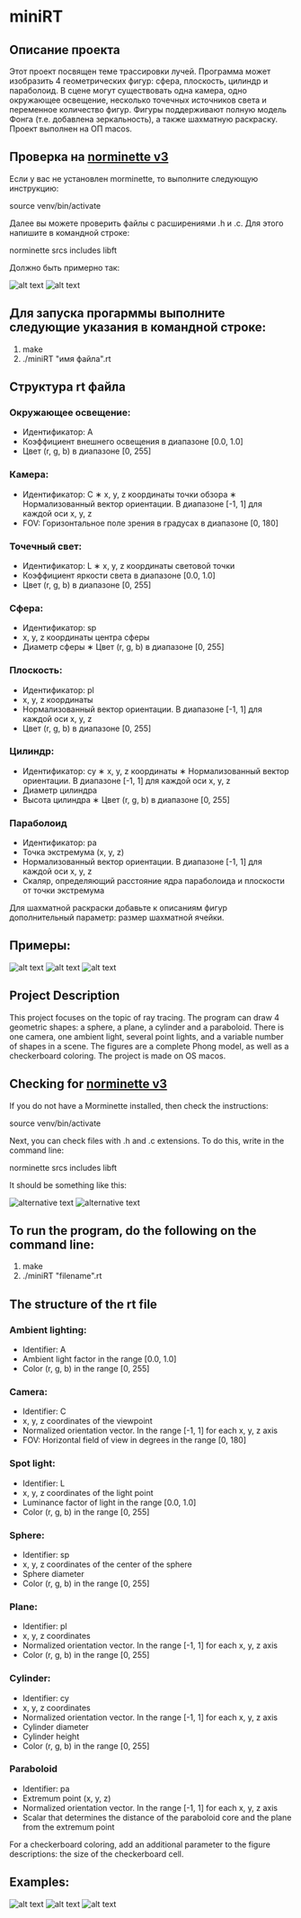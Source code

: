 # miniRT
## Описание проекта
Этот проект посвящен теме трассировки лучей. Программа может изобразить 4 геометрических фигур: сфера, плоскость, цилиндр и параболоид. В сцене могут существовать одна камера, одно окружающее освещение, несколько точечных источников света и переменное количество фигур. Фигуры поддерживают полную модель Фонга (т.е. добавлена зеркальность), а также шахматную раскраску. Проект выполнен на ОП macos.

## Проверка на [norminette v3](https://github.com/42School/norminette)
Если у вас не установлен morminette, то выполните следующую инструкцию:

source venv/bin/activate

Далее вы можете проверить файлы с расширениями .h и .c. Для этого напишите в командной строке:

norminette srcs includes libft

Должно быть примерно так:

![alt text](https://github.com/danlee65071/miniRT/blob/master/png/norm1.png "norm1")
![alt text](https://github.com/danlee65071/miniRT/blob/master/png/norm2.png "norm2")

## Для запуска прогарммы выполните следующие указания в командной строке:
1. make
2. ./miniRT "имя файла".rt

## Структура rt файла

### Окружающее освещение:
* Идентификатор: A
* Коэффициент внешнего освещения в диапазоне [0.0, 1.0]
* Цвет (r, g, b) в диапазоне [0, 255]

### Камера:
* Идентификатор: C
∗ x, y, z координаты точки обзора
∗ Нормализованный вектор ориентации. В диапазоне [-1, 1] для каждой оси x, y, z
* FOV: Горизонтальное поле зрения в градусах в диапазоне [0, 180]

### Точечный свет:
* Идентификатор: L
∗ x, y, z координаты световой точки
* Коэффициент яркости света в диапазоне [0.0, 1.0]
* Цвет (r, g, b) в диапазоне [0, 255]

### Сфера:
* Идентификатор: sp
* x, y, z координаты центра сферы
* Диаметр сферы
∗ Цвет (r, g, b) в диапазоне [0, 255]

### Плоскость:
* Идентификатор: pl
* x, y, z координаты
* Нормализованный вектор ориентации. В диапазоне [-1, 1] для каждой оси x, y, z
* Цвет (r, g, b) в диапазоне [0, 255]

### Цилиндр:
* Идентификатор: cy
∗ x, y, z координаты
∗ Нормализованный вектор ориентации. В диапазоне [-1, 1] для каждой оси x, y, z
* Диаметр цилиндра
* Высота цилиндра
∗ Цвет (r, g, b) в диапазоне [0, 255]

### Параболоид
* Идентификатор: pa
* Точка экстремума (x, y, z)
* Нормализованный вектор ориентации. В диапазоне [-1, 1] для каждой оси x, y, z
* Скаляр, определяющий расстояние ядра параболоида и плоскости от точки экстремума

Для шахматной раскраски добавьте к описаниям фигур дополнительный параметр: размер шахматной ячейки.

## Примеры:
![alt text](https://github.com/danlee65071/miniRT/blob/master/png/hi.png "hi_scene")
![alt text](https://github.com/danlee65071/miniRT/blob/master/png/sub.png "sub_scene")
![alt text](https://github.com/danlee65071/miniRT/blob/master/png/test.png "test_scene")

## Project Description
This project focuses on the topic of ray tracing. The program can draw 4 geometric shapes: a sphere, a plane, a cylinder and a paraboloid. There is one camera, one ambient light, several point lights, and a variable number of shapes in a scene. The figures are a complete Phong model, as well as a checkerboard coloring. The project is made on OS macos.

## Checking for [norminette v3](https://github.com/42School/norminette)
If you do not have a Morminette installed, then check the instructions:

source venv/bin/activate

Next, you can check files with .h and .c extensions. To do this, write in the command line:

norminette srcs includes libft

It should be something like this:

![alternative text](https://github.com/danlee65071/miniRT/blob/master/png/norm1.png "norm1")
![alternative text](https://github.com/danlee65071/miniRT/blob/master/png/norm2.png "norm2")

## To run the program, do the following on the command line:
1. make
2. ./miniRT "filename".rt

## The structure of the rt file

### Ambient lighting:
* Identifier: A
* Ambient light factor in the range [0.0, 1.0]
* Color (r, g, b) in the range [0, 255]

### Camera:
* Identifier: C
* x, y, z coordinates of the viewpoint
* Normalized orientation vector. In the range [-1, 1] for each x, y, z axis
* FOV: Horizontal field of view in degrees in the range [0, 180]

### Spot light:
* Identifier: L
* x, y, z coordinates of the light point
* Luminance factor of light in the range [0.0, 1.0]
* Color (r, g, b) in the range [0, 255]

### Sphere:
* Identifier: sp
* x, y, z coordinates of the center of the sphere
* Sphere diameter
* Color (r, g, b) in the range [0, 255]

### Plane:
* Identifier: pl
* x, y, z coordinates
* Normalized orientation vector. In the range [-1, 1] for each x, y, z axis
* Color (r, g, b) in the range [0, 255]

### Cylinder:
* Identifier: cy
* x, y, z coordinates
* Normalized orientation vector. In the range [-1, 1] for each x, y, z axis
* Cylinder diameter
* Cylinder height
* Color (r, g, b) in the range [0, 255]

### Paraboloid
* Identifier: pa
* Extremum point (x, y, z)
* Normalized orientation vector. In the range [-1, 1] for each x, y, z axis
* Scalar that determines the distance of the paraboloid core and the plane from the extremum point

For a checkerboard coloring, add an additional parameter to the figure descriptions: the size of the checkerboard cell.

## Examples:
![alt text](https://github.com/danlee65071/miniRT/blob/master/png/hi.png "hi_scene")
![alt text](https://github.com/danlee65071/miniRT/blob/master/png/sub.png "sub_scene")
![alt text](https://github.com/danlee65071/miniRT/blob/master/png/test.png "test_scene")

